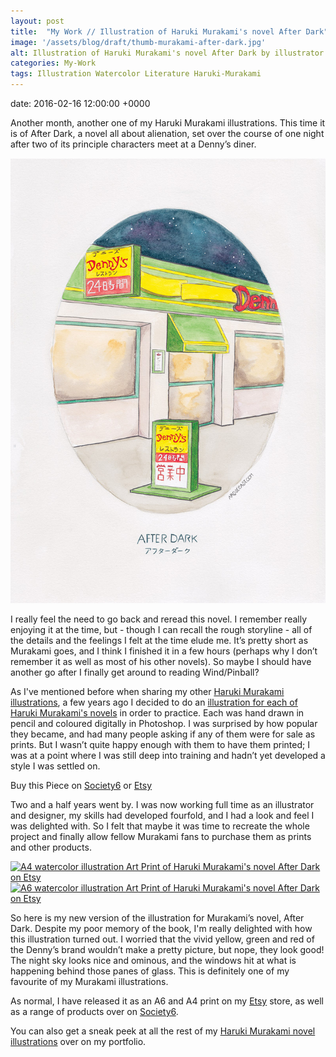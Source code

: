 ```yaml
---
layout: post
title:  "My Work // Illustration of Haruki Murakami's novel After Dark"
image: '/assets/blog/draft/thumb-murakami-after-dark.jpg'
alt: Illustration of Haruki Murakami's novel After Dark by illustrator / artist Karen Muray of A Rose Cast
categories: My-Work
tags: Illustration Watercolor Literature Haruki-Murakami
---
```


date: 	2016-02-16 12:00:00 +0000

<p class="intro">Another month, another one of my Haruki Murakami illustrations. This time it is of After Dark, a novel all about alienation, set over the course of one night after two of its principle characters meet at a Denny’s diner.</p>

![Watercolor illustration of Haruki Murakami's novel After Dark by illustrator / artist Karen Muray of A Rose Cast](/assets/folio/murakami/illustration-murakami-afterdark.jpg "Watercolor illustration of Haruki Murakami's novel After Dark by illustrator / artist Karen Muray of A Rose Cast")

I really feel the need to go back and reread this novel. I remember really enjoying it at the time, but - though I can recall the rough storyline - all of the details and the feelings I felt at the time elude me. It’s pretty short as Murakami goes, and I think I finished it in a few hours (perhaps why I don’t remember it as well as most of his other novels). So maybe I should have another go after I finally get around to reading Wind/Pinball?

As I've mentioned before when sharing my other [Haruki Murakami illustrations](/tag/Haruki-Murakami/ "Watercolour Illustration for Haruki Murakami's Novels"), a few years ago I decided to do an [illustration for each of Haruki Murakami's novels](http://www.akaihane.co.uk/post/54588755092/haruki-murakami "The original Haruki Murakami novel illustrations") in order to practice. Each was hand drawn in pencil and coloured digitally in Photoshop. I was surprised by how popular they became, and had many people asking if any of them were for sale as prints. But I wasn’t quite happy enough with them to have them printed; I was at a point where I was still deep into training and hadn’t yet developed a style I was settled on.

<div class="highlight">
  <p>Buy <span class="the">this</span> Piece <span class="the">on</span>
    <a href="https://society6.com/product/LINK" title="Buy Watercolor illustration of Haruki Murakami's novel After Dark on the A Rose Cast Society6 store">Society6</a>
    <span class="the">or</span>
    <a href="https://www.etsy.com/shop/ARoseCast?section_id=18192366" title="Buy Watercolor illustration of Haruki Murakami's novel After Dark on the A Rose Cast Etsy store">Etsy</a>
  </p>
</div>

Two and a half years went by. I was now working full time as an illustrator and designer, my skills had developed fourfold, and I had a look and feel I was delighted with. So I felt that maybe it was time to recreate the whole project and finally allow fellow Murakami fans to purchase them as prints and other products.

<div class="row">
	<div class="col-md-6">
		<a href="https://www.etsy.com/shop/ARoseCast?section_id=18192366" title="A4 watercolor illustration Art Print of Haruki Murakami's novel After Dark on Etsy"><img src="/assets/blog/draft/a4-illustration-murakami-after-dark.jpg" alt="A4 watercolor illustration Art Print of Haruki Murakami's novel After Dark on Etsy"></a>
	</div>
	<div class="col-md-6">
		<a href="https://www.etsy.com/shop/ARoseCast?section_id=18192366" title="A6 watercolor illustration Art Print of Haruki Murakami's novel After Dark on Etsy"><img src="/assets/blog/draft/a6-illustration-murakami-after-dark.jpg" alt="A6 watercolor illustration Art Print of Haruki Murakami's novel After Dark on Etsy"></a>
	</div>
</div>

So here is my new version of the illustration for Murakami’s novel, After Dark. Despite my poor memory of the book, I'm really delighted with how this illustration turned out. I worried that the vivid yellow, green and red of the Denny’s brand wouldn’t make a pretty picture, but nope, they look good! The night sky looks nice and ominous, and the windows hit at what is happening behind those panes of glass. This is definitely one of my favourite of my Murakami illustrations.

As normal, I have released it as an A6 and A4 print on my [Etsy](https://www.etsy.com/shop/ARoseCast?section_id=18192366 "Watercolour Illustration for Haruki Murakami's After Dark on Esty") store, as well as a range of products over on [Society6](LINK "Watercolour Illustration for Haruki Murakami's After Dark on Esty").

You can also get a sneak peek at all the rest of my <a href="/project/illustration-murakami.html" title="Haruki Murakami novel watercolor illustrations by illustrator / artist Karen Muray of A Rose Cast">Haruki Murakami novel illustrations</a> over on my portfolio.